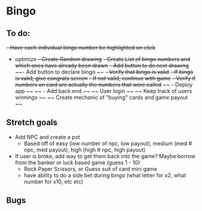 # Bingo

## To do:
~~- Have each individual bingo number be highlighted on click~~ 
  - optimize
~~- Create Random drawing~~
~~- Create List of bingo numbers and which ones have already been drawn~~
~~- Add button to do next drawing~~
~~- Add button to declare bingo ~~
~~- Verify that bingo is valid~~
~~- If bingo is valid, give congrats screen~~
~~- If not valid, continue with game~~
~~- Verify if numbers on card are actually the numbers that were called~~
~~ - Deploy app ~~
~~ - Add back end ~~
  ~~ User login ~~
  ~~ Keep track of users winnings ~~
  ~~ Create mechanic of "buying" cards and game payout ~~

## Stretch goals
- Add NPC and create a pot
  - Based off of easy (low number of npc, low payout), medium (med # npc, med payout), high (high # npc, high payout)
- If user is broke, add way to get them back into the game? Maybe borrow from the banker or luck based game (guess 1 - 10)
  - Rock Paper Scissors, or Guess suit of card mini game
  - have ability to do a side bet during bingo (what letter for x2, what number for x10, etc etc)



## Bugs

